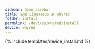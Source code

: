 ```yaml
---
sidebar: home_sidebar
title: 安装 LineageOS 到 whyred
folder: install
permalink: /devices/whyred/install
device: whyred
---
```

{% include templates/device_install.md %}
